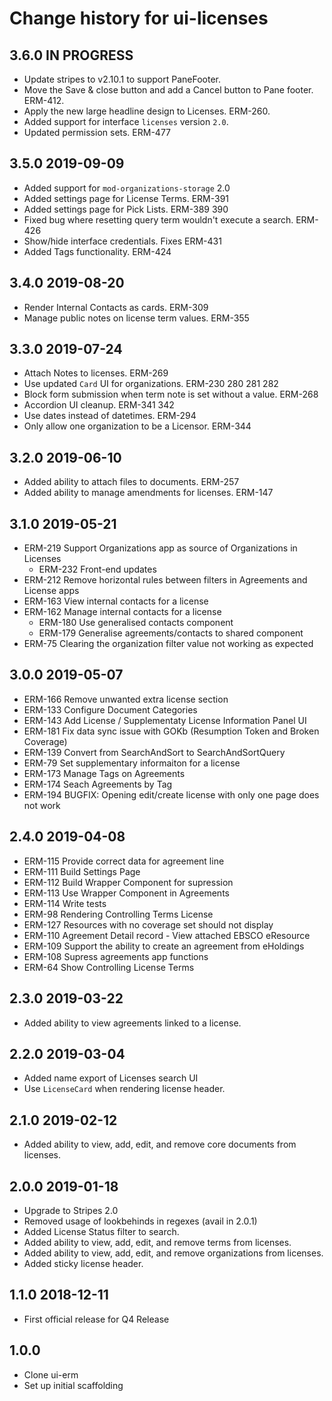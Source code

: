 # Change history for ui-licenses

## 3.6.0 IN PROGRESS
* Update stripes to v2.10.1 to support PaneFooter.
* Move the Save & close button and add a Cancel button to Pane footer. ERM-412.
* Apply the new large headline design to Licenses. ERM-260.
* Added support for interface `licenses` version `2.0`.
* Updated permission sets. ERM-477

## 3.5.0 2019-09-09
* Added support for `mod-organizations-storage` 2.0
* Added settings page for License Terms. ERM-391
* Added settings page for Pick Lists. ERM-389 390
* Fixed bug where resetting query term wouldn't execute a search. ERM-426
* Show/hide interface credentials. Fixes ERM-431
* Added Tags functionality. ERM-424

## 3.4.0 2019-08-20
* Render Internal Contacts as cards. ERM-309
* Manage public notes on license term values. ERM-355

## 3.3.0 2019-07-24
* Attach Notes to licenses. ERM-269
* Use updated `Card` UI for organizations. ERM-230 280 281 282
* Block form submission when term note is set without a value. ERM-268
* Accordion UI cleanup. ERM-341 342
* Use dates instead of datetimes. ERM-294
* Only allow one organization to be a Licensor. ERM-344

## 3.2.0 2019-06-10
* Added ability to attach files to documents. ERM-257
* Added ability to manage amendments for licenses. ERM-147

## 3.1.0 2019-05-21
 * ERM-219 Support Organizations app as source of Organizations in Licenses
   * ERM-232 Front-end updates
 * ERM-212 Remove horizontal rules between filters in Agreements and License apps
 * ERM-163 View internal contacts for a license
 * ERM-162 Manage internal contacts for a license
   * ERM-180 Use generalised contacts component
   * ERM-179 Generalise agreements/contacts to shared component
 * ERM-75  Clearing the organization filter value not working as expected

## 3.0.0 2019-05-07

 * ERM-166 Remove unwanted extra license section
 * ERM-133 Configure Document Categories
 * ERM-143 Add License / Supplementaty License Information Panel UI
 * ERM-181 Fix data sync issue with GOKb (Resumption Token and Broken Coverage)
 * ERM-139 Convert from SearchAndSort to SearchAndSortQuery
 * ERM-79 Set supplementary informaiton for a license
 * ERM-173 Manage Tags on Agreements
 * ERM-174 Seach Agreements by Tag
 * ERM-194 BUGFIX: Opening edit/create license with only one page does not work

## 2.4.0 2019-04-08

 * ERM-115 Provide correct data for agreement line
 * ERM-111 Build Settings Page
 * ERM-112 Build Wrapper Component for supression
 * ERM-113 Use Wrapper Component in Agreements
 * ERM-114 Write tests
 * ERM-98 Rendering Controlling Terms License
 * ERM-127 Resources with no coverage set should not display
 * ERM-110 Agreement Detail record - View attached EBSCO eResource
 * ERM-109 Support the ability to create an agreement from eHoldings
 * ERM-108 Supress agreements app functions
 * ERM-64 Show Controlling License Terms

## 2.3.0 2019-03-22

* Added ability to view agreements linked to a license.

## 2.2.0 2019-03-04

* Added name export of Licenses search UI
* Use `LicenseCard` when rendering license header.

## 2.1.0 2019-02-12
* Added ability to view, add, edit, and remove core documents from licenses.

## 2.0.0 2019-01-18

* Upgrade to Stripes 2.0
* Removed usage of lookbehinds in regexes (avail in 2.0.1)
* Added License Status filter to search.
* Added ability to view, add, edit, and remove terms from licenses.
* Added ability to view, add, edit, and remove organizations from licenses.
* Added sticky license header.

## 1.1.0 2018-12-11

* First official release for Q4 Release

## 1.0.0
* Clone ui-erm
* Set up initial scaffolding
